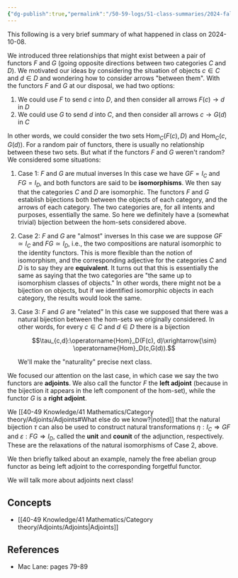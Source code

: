 ```yaml
---
{"dg-publish":true,"permalink":"/50-59-logs/51-class-summaries/2024-fall/math-561/2024-10/2024-10-08/","updated":"2024-10-08T15:33:46-07:00"}
---
```


This following is a very brief summary of what happened in class on 2024-10-08.

We introduced three relationships that might exist between a pair of functors $F$ and $G$ (going opposite directions between two categories $C$ and $D$). We motivated our ideas by considering the situation of objects $c\in C$ and $d\in D$ and wondering how to consider arrows "between them". With the functors $F$ and $G$ at our disposal, we had two options:
1. We could use $F$ to send $c$ into $D$, and then consider all arrows $F(c)\to d$ in $D$
2. We could use $G$ to send $d$ into $C$, and then consider all arrows $c\to G(d)$ in $C$

In other words, we could consider the two sets $\operatorname{Hom}_C(F(c), D)$ and $\operatorname{Hom}_C(c,G(d))$. For a random pair of functors, there is usually no relationship between these two sets. But what if the functors $F$ and $G$ weren't random? We considered some situations:
1. Case 1: $F$ and $G$ are mutual inverses
   In this case we have $GF = I_C$ and $FG=I_D$, and both functors are said to be **isomorphisms**. We then say that the categories $C$ and $D$ are isomorphic. The functors $F$ and $G$ establish bijections both between the objects of each category, and the arrows of each category. The two categories are, for all intents and purposes, essentially the same. So here we definitely have a (somewhat trivial) bijection between the hom-sets considered above.

2. Case 2: $F$ and $G$ are "almost" inverses
   In this case we are suppose $GF\simeq I_C$ and $FG\simeq I_D$, i.e., the two compositions are natural isomorphic to the identity functors. This is more flexible than the notion of isomorphism, and the corresponding adjective for the categories $C$ and $D$ is to say they are **equivalent**. It turns out that this is essentially the same as saying that the two categories are "the same up to isomorphism classes of objects." In other words, there might not be a bijection on objects, but if we identified isomorphic objects in each category, the results would look the same.
   
3. Case 3: $F$ and $G$ are "related"
   In this case we supposed that there was a natural bijection between the hom-sets we originally considered. In other words, for every $c\in C$ and $d\in D$ there is a bijection
   
   $$\tau_{c,d}:\operatorname{Hom}_D(F(c), d)\xrightarrow{\sim} \operatorname{Hom}_D(c,G(d)).$$
   
   We'll make the "naturality" precise next class.

We focused our attention on the last case, in which case we say the two functors are **adjoints**. We also call the functor $F$ the **left adjoint** (because in the bijection it appears in the left component of the hom-set), while the functor $G$ is a **right adjoint**.

We [[40-49 Knowledge/41 Mathematics/Category theory/Adjoints/Adjoints#What else do we know?\|noted]] that the natural bijection $\tau$ can also be used to construct natural transformations $\eta:I_C\Rightarrow GF$ and $\varepsilon: FG\Rightarrow I_D$, called the **unit** and **counit** of the adjunction, respectively. These are the relaxations of the natural isomorphisms of Case 2, above.

We then briefly talked about an example, namely the free abelian group functor as being left adjoint to the corresponding forgetful functor.

We will talk more about adjoints next class!
## Concepts

- [[40-49 Knowledge/41 Mathematics/Category theory/Adjoints/Adjoints\|Adjoints]]

## References

- Mac Lane: pages 79-89